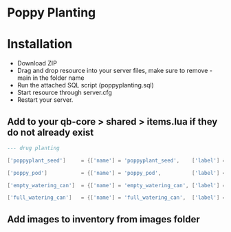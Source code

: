 # Poppy Planting

# Installation
* Download ZIP
* Drag and drop resource into your server files, make sure to remove -main in the folder name
* Run the attached SQL script (poppyplanting.sql)
* Start resource through server.cfg
* Restart your server.

## Add to your qb-core > shared > items.lua if they do not already exist
```lua
--- drug planting

['poppyplant_seed']		= {['name'] = 'poppyplant_seed',	['label'] = 'Poppy Seed',			['weight'] = 0,		['type'] = 'item',	['image'] = 'poppyplant_seed.png',	['unique'] = false,	['useable'] = true,		['shouldClose'] = true,		['combinable'] = nil,	['description'] = 'Poppy Seed'},

['poppy_pod']			= {['name'] = 'poppy_pod',			['label'] = 'Poppy Pod',			['weight'] = 750,	['type'] = 'item',	['image'] = 'poppy_pod.png',		['unique'] = false,	['useable'] = false,	['shouldClose'] = false,	['combinable'] = nil,	['description'] = 'Poppy pod that must be processed!'},

['empty_watering_can']	= {['name'] = 'empty_watering_can',	['label'] = 'Empty Watering Can',	['weight'] = 500,	['type'] = 'item',	['image'] = 'watering_can.png',		['unique'] = true,	['useable'] = true,		['shouldClose'] = true,		['combinable'] = nil,	['description'] = 'Empty watering can'},

['full_watering_can']	= {['name'] = 'full_watering_can',	['label'] = 'Full Watering Can',	['weight'] = 1000,	['type'] = 'item',	['image'] = 'watering_can.png',		['unique'] = true,	['useable'] = false,	['shouldClose'] = false,	['combinable'] = nil,	['description'] = 'Watering can filled with water for watering plants'},
```
## Add images to inventory from images folder